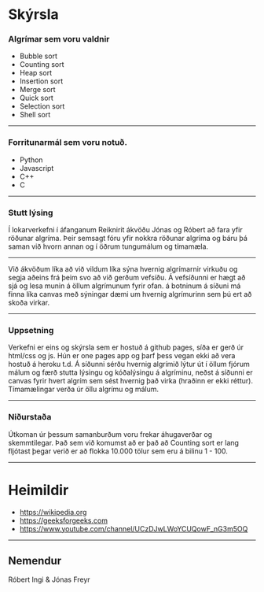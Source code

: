 # Skýrsla

### Algrímar sem voru valdnir
* Bubble sort
* Counting sort
* Heap sort
* Insertion sort
* Merge sort
* Quick sort
* Selection sort
* Shell sort

---

### Forritunarmál sem voru notuð.
* Python
* Javascript
* C++
* C

---

### Stutt lýsing
Í lokarverkefni í áfanganum Reiknirit ákvöðu Jónas og Róbert að fara yfir röðunar algríma. Þeir semsagt fóru yfir nokkra röðunar algríma og báru þá saman við hvorn annan og í öðrum tungumálum og tímamæla.

---

Við ákvöðum líka að við vildum líka sýna hvernig algrímarnir virkuðu og segja aðeins frá þeim svo að við gerðum vefsíðu. Á vefsíðunni er hægt að sjá og lesa munin á öllum algrímunum fyrir ofan. á botninum á síðuni má finna líka canvas með sýningar dæmi um hvernig algrímurinn sem þú ert að skoða virkar.

---

### Uppsetning
Verkefni er eins og skýrsla sem er hostuð á github pages, síða er gerð úr html/css og js. Hún er one pages app og þarf þess vegan ekki að vera hostuð á heroku t.d. Á síðunni sérðu hvernig algrímið lýtur út í öllum fjórum málum og færð stutta lýsingu og kóðalýsingu á algríminu, neðst á síðunni er canvas fyrir hvert algrím sem sést hvernig það virka (hraðinn er ekki réttur). Tímamælingar  verða úr öllu algrímu og málum. 

---

### Niðurstaða
Útkoman úr þessum samanburðum voru frekar áhugaverðar og skemmtilegar. Það sem við komumst að er það að Counting sort er lang fljótast þegar verið er að flokka 10.000 tölur sem eru á bilinu 1 - 100.

---

# Heimildir
* https://wikipedia.org
* https://geeksforgeeks.com
* https://www.youtube.com/channel/UCzDJwLWoYCUQowF_nG3m5OQ

---

## Nemendur
Róbert Ingi & Jónas Freyr
